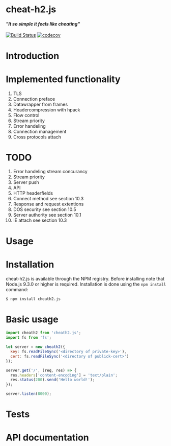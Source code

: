 # cheat-h2.js
#### _"It so simple it feels like cheating"_
[![Build Status](https://travis-ci.org/andham97/cheat-h2.js.svg?branch=master)](https://travis-ci.org/andham97/cheat-h2.js)
[![codecov](https://codecov.io/gh/andham97/cheat-h2.js/branch/master/graph/badge.svg)](https://codecov.io/gh/andham97/cheat-h2.js)

# Introduction

# Implemented functionality
1. TLS
2. Connection preface
3. Datawrapper from frames
4. Headercompression with hpack
5. Flow control
6. Stream priority
7. Error handeling
8. Connection management
9. Cross protocols attach

# TODO
1. Error handeling stream concurancy
2. Stream priority
3. Server push
4. API
5. HTTP headerfields
6. Connect method see section 10.3
7. Response and request extentions
8. DOS security see section 10.5
9. Server authority see section 10.1
10. IE attach see section 10.3

# Usage


# Installation
cheat-h2.js is available through the NPM registry.
Before installing note that Node.js 9.3.0 or higher is required.
Installation is done using the `npm install` command:
```bash
$ npm install cheath2.js
```

# Basic usage
```javascript
import cheath2 from 'cheath2.js';
import fs from 'fs';

let server = new cheath2({
  key: fs.readFileSync('<directory of private-key>'),
  cert: fs.readFileSync('<directory of publick-cert>')
});

server.get('/', (req, res) => {
  res.headers['content-encoding'] = 'text/plain';
  res.status(200).send('Hello world!');
});

server.listen(8000);
```

# Tests


# API documentation
